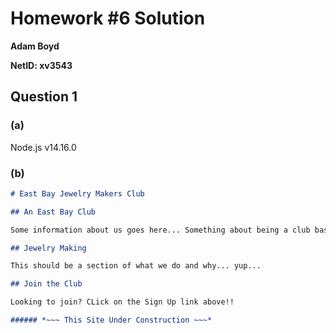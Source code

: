 # Homework #6 Solution

**Adam Boyd**

**NetID: xv3543**

## Question 1

### (a)

Node.js v14.16.0

### (b)

```Markdown
# East Bay Jewelry Makers Club

## An East Bay Club

Some information about us goes here... Something about being a club based in the California Bay Area, and where most of our members are from... Stuff and things.

## Jewelry Making

This should be a section of what we do and why... yup...

## Join the Club

Looking to join? CLick on the Sign Up link above!!

###### *~~~ This Site Under Construction ~~~*
```



